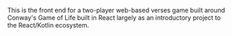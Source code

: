 This is the front end for a two-player web-based verses game built around Conway's Game of Life built in React largely as an introductory project to the React/Kotlin ecosystem.

